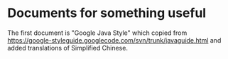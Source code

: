 Documents for something useful
=========

The first document is "Google Java Style" which copied from https://google-styleguide.googlecode.com/svn/trunk/javaguide.html and added translations of Simplified Chinese.
